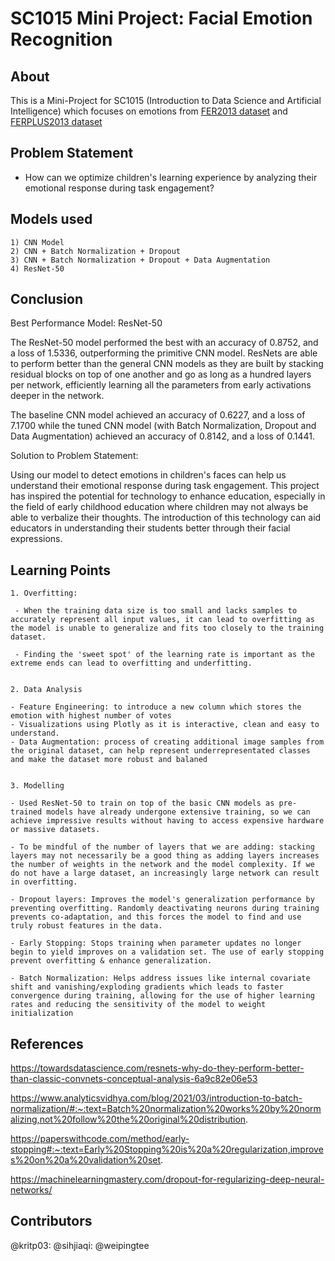 # SC1015 Mini Project: Facial Emotion Recognition

## About
This is a Mini-Project for SC1015 (Introduction to Data Science and Artificial Intelligence) which focuses on emotions from  <a href="">FER2013 dataset</a> and <a href="">FERPLUS2013 dataset</a>

## Problem Statement 
- How can we optimize children's learning experience by analyzing their emotional response during task engagement?

## Models used
    1) CNN Model
    2) CNN + Batch Normalization + Dropout
    3) CNN + Batch Normalization + Dropout + Data Augmentation
    4) ResNet-50
   
## Conclusion
Best Performance Model: ResNet-50

The ResNet-50 model performed the best with an accuracy of 0.8752, and a loss of 1.5336, outperforming the primitive CNN model. ResNets are able to perform better than the general CNN models as they are built by stacking residual blocks on top of one another and go as long as a hundred layers per network, efficiently learning all the parameters from early activations deeper in the network. 

The baseline CNN model achieved an accuracy of 0.6227, and a loss of 7.1700 while the tuned CNN model (with Batch Normalization, Dropout and Data Augmentation) achieved an accuracy of 0.8142, and a loss of 0.1441.

Solution to Problem Statement:

Using our model to detect emotions in children's faces can help us understand their emotional response during task engagement. This project has inspired the potential for technology to enhance education, especially in the field of early childhood education where children may not always be able to verbalize their thoughts. The introduction of this technology can aid educators in understanding their students better through their facial expressions.

## Learning Points

    1. Overfitting: 
    
     - When the training data size is too small and lacks samples to accurately represent all input values, it can lead to overfitting as the model is unable to generalize and fits too closely to the training dataset.
     
     - Finding the 'sweet spot' of the learning rate is important as the extreme ends can lead to overfitting and underfitting.


    2. Data Analysis

    - Feature Engineering: to introduce a new column which stores the emotion with highest number of votes
    - Visualizations using Plotly as it is interactive, clean and easy to understand.
    - Data Augmentation: process of creating additional image samples from the original dataset, can help represent underrepresentated classes and make the dataset more robust and balaned


    3. Modelling

    - Used ResNet-50 to train on top of the basic CNN models as pre-trained models have already undergone extensive training, so we can achieve impressive results without having to access expensive hardware or massive datasets. 

    - To be mindful of the number of layers that we are adding: stacking layers may not necessarily be a good thing as adding layers increases the number of weights in the network and the model complexity. If we do not have a large dataset, an increasingly large network can result in overfitting.

    - Dropout layers: Improves the model's generalization performance by preventing overfitting. Randomly deactivating neurons during training prevents co-adaptation, and this forces the model to find and use truly robust features in the data. 

    - Early Stopping: Stops training when parameter updates no longer begin to yield improves on a validation set. The use of early stopping prevent overfitting & enhance generalization. 

    - Batch Normalization: Helps address issues like internal covariate shift and vanishing/exploding gradients which leads to faster convergence during training, allowing for the use of higher learning rates and reducing the sensitivity of the model to weight initialization


## References
https://towardsdatascience.com/resnets-why-do-they-perform-better-than-classic-convnets-conceptual-analysis-6a9c82e06e53

https://www.analyticsvidhya.com/blog/2021/03/introduction-to-batch-normalization/#:~:text=Batch%20normalization%20works%20by%20normalizing,not%20follow%20the%20original%20distribution.

https://paperswithcode.com/method/early-stopping#:~:text=Early%20Stopping%20is%20a%20regularization,improves%20on%20a%20validation%20set.

https://machinelearningmastery.com/dropout-for-regularizing-deep-neural-networks/

## Contributors
@kritp03:
@sihjiaqi: 
@weipingtee
